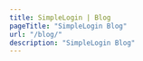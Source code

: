 ```yaml
---
title: SimpleLogin | Blog
pageTitle: "SimpleLogin Blog"
url: "/blog/"
description: "SimpleLogin Blog"
---
```

